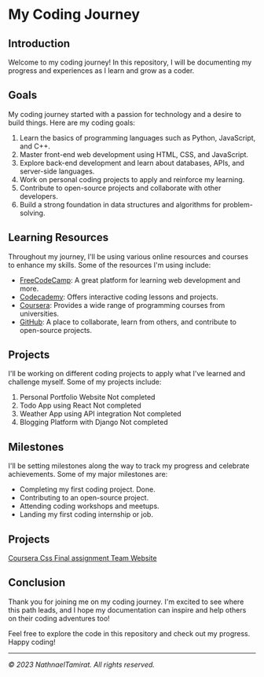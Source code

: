 # My Coding Journey

## Introduction

Welcome to my coding journey! In this repository, I will be documenting my progress and experiences as I learn and grow as a coder.

## Goals

My coding journey started with a passion for technology and a desire to build things. Here are my coding goals:

1. Learn the basics of programming languages such as Python, JavaScript, and C++.
2. Master front-end web development using HTML, CSS, and JavaScript.
3. Explore back-end development and learn about databases, APIs, and server-side languages.
4. Work on personal coding projects to apply and reinforce my learning.
5. Contribute to open-source projects and collaborate with other developers.
6. Build a strong foundation in data structures and algorithms for problem-solving.

## Learning Resources

Throughout my journey, I'll be using various online resources and courses to enhance my skills. Some of the resources I'm using include:

- [FreeCodeCamp](https://www.freecodecamp.org/): A great platform for learning web development and more.
- [Codecademy](https://www.codecademy.com/): Offers interactive coding lessons and projects.
- [Coursera](https://www.coursera.org/): Provides a wide range of programming courses from universities.
- [GitHub](https://github.com/): A place to collaborate, learn from others, and contribute to open-source projects.

## Projects

I'll be working on different coding projects to apply what I've learned and challenge myself. Some of my projects include:

1. Personal Portfolio Website Not completed
2. Todo App using React Not completed
3. Weather App using API integration Not completed
4. Blogging Platform with Django Not completed

## Milestones

I'll be setting milestones along the way to track my progress and celebrate achievements. Some of my major milestones are:

- Completing my first coding project. Done.
- Contributing to an open-source project.
- Attending coding workshops and meetups.
- Landing my first coding internship or job.
## Projects
[Coursera Css Final assignment Team Website](https://nathnael1.github.io/my_coding_journey/site/css%20trial/1/week%204/teams.html)

## Conclusion

Thank you for joining me on my coding journey. I'm excited to see where this path leads, and I hope my documentation can inspire and help others on their coding adventures too!

Feel free to explore the code in this repository and check out my progress. Happy coding!

---

_© 2023 NathnaelTamirat. All rights reserved._
